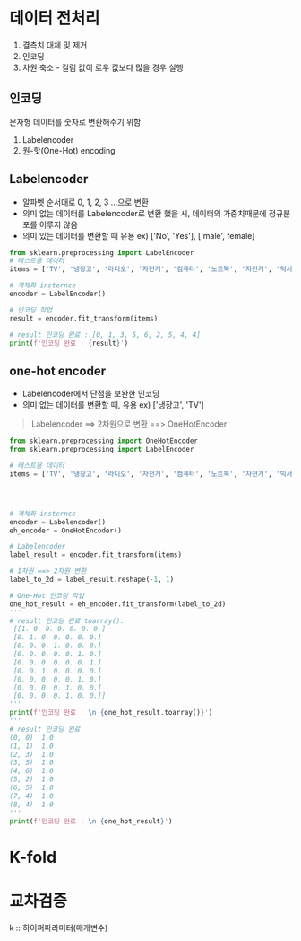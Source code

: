 # 데이터 전처리
1. 결측치 대체 및 제거
2. 인코딩
3. 차원 축소 - 컬럼 값이 로우 값보다 많을 경우 실행

## 인코딩
문자형 데이터를 숫자로 변환해주기 위함
1. Labelencoder
2. 원-핫(One-Hot) encoding
## Labelencoder
- 알파벳 순서대로 0, 1, 2, 3 ...으로 변환
- 의미 없는 데이터를 Labelencoder로 변환 했을 시, 데이터의 가중치때문에 정규분포를 이루지 않음
- 의미 있는 데이터를 변환할 때 유용 ex) ['No', 'Yes'], ['male', female]
```python
from sklearn.preprocessing import LabelEncoder
# 테스트용 데이터
items = ['TV', '냉장고', '라디오', '자전거', '컴퓨터', '노트북', '자전거', '믹서기', '믹서기']

# 객체화 insternce
encoder = LabelEncoder()

# 인코딩 작업
result = encoder.fit_transform(items)

# result 인코딩 완료 : [0, 1, 3, 5, 6, 2, 5, 4, 4]
print(f'인코딩 완료 : {result}')
```

## one-hot encoder
- Labelencoder에서 단점을 보완한 인코딩
- 의미 없는 데이터를 변환할 때, 유용 ex) ['냉장고', 'TV']
> Labelencoder ==> 2차원으로 변환 ==> OneHotEncoder
```python
from sklearn.preprocessing import OneHotEncoder
from sklearn.preprocessing import LabelEncoder

# 테스트용 데이터
items = ['TV', '냉장고', '라디오', '자전거', '컴퓨터', '노트북', '자전거', '믹서기', '믹서기']




# 객체화 insternce
encoder = Labelencoder()
eh_encoder = OneHotEncoder()

# Labelencoder
label_result = encoder.fit_transform(items)

# 1차원 ==> 2차원 변환
label_to_2d = label_result.reshape(-1, 1)

# One-Hot 인코딩 작업
one_hot_result = eh_encoder.fit_transform(label_to_2d)
'''
# result 인코딩 완료 toarray(): 
 [[1. 0. 0. 0. 0. 0. 0.]
 [0. 1. 0. 0. 0. 0. 0.]
 [0. 0. 0. 1. 0. 0. 0.]
 [0. 0. 0. 0. 0. 1. 0.]
 [0. 0. 0. 0. 0. 0. 1.]
 [0. 0. 1. 0. 0. 0. 0.]
 [0. 0. 0. 0. 0. 1. 0.]
 [0. 0. 0. 0. 1. 0. 0.]
 [0. 0. 0. 0. 1. 0. 0.]]
'''
print(f'인코딩 완료 : \n {one_hot_result.toarray()}')
'''
# result 인코딩 완료
(0, 0)	1.0
(1, 1)	1.0
(2, 3)	1.0
(3, 5)	1.0
(4, 6)	1.0
(5, 2)	1.0
(6, 5)	1.0
(7, 4)	1.0
(8, 4)	1.0
'''
print(f'인코딩 완료 : \n {one_hot_result}')
```

# K-fold

# 교차검증
k :: 하이퍼파라미터(매개변수)


